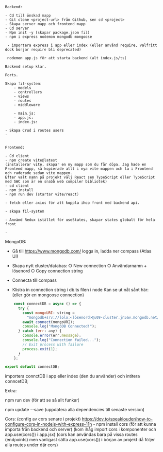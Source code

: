     
    Backend:

    - Cd till önskad mapp
    - Git clone <project-url> från Github, sen cd <project>
    - Skapa server mapp och frontend mapp
    - Cd server
    - Npm init -y (skapar package.json fil)
    - npm i express nodemon mongodb mongoose

     - importera express i app eller index (eller använd require, valfritt dock börjar require bli deprecated)

     nodemon app.js för att starta backend (alt index.js/ts)

    Backend setup klar.

    Forts.

    Skapa fil-system:
        - models
        - controllers
        - views
        - routes
        - middleware

        - main.js: 
        - app.js:
        - index.js: 

    - Skapa Crud i routes users
    - 

    
    Frontend: 

    - Cd client
    - npm create vite@latest 
    (installerar vite, skapar en ny mapp som du får döpa. Jag hade en Frontend mapp, så kopierade allt i nya vite mappen och la i Frontend och raderade sedan vite mappen. 
    Efter valt namn på projekt välj React sen TypeScript eller TypeScript med SWC som är en snabb web compiler bibliotek)
    - cd client
    - npm install
    - npm run dev (startar vite/react)

    - fetch eller axios för att koppla ihop front med backend api.

    - skapa fil-system

    - Använd Redux istället för useStates, skapar states globalt för hela front

    - 

MongoDB:

- Gå till https://www.mongodb.com/ logga in, ladda ner compass (Atlas UI)
- Skapa nytt cluster/databas:
        ○ New connection
        ○ Användarnamn + lösenord
        ○ Copy connection string 

- Connecta till compass

- Klistra in connection string i db.ts filen i node
    Kan se ut nåt sånt här: (eller gör en mongoose connection)

```js
    const connectDB = async () => {
      try {
        const mongoURI: string =
          "mongodb+srv://lolo:<lösenord>@u09-cluster.jn5av.mongodb.net/"; //ditt eget lösenord
        await connect(mongoURI);
        console.log("MongoDB Connected!");
      } catch (err: any) {
        console.error(err.message);
        console.log("Connection failed...");
        // Exit process with failure
        process.exit(1);
      }
    };

export default connectDB;
```

importera connctDB i app eller index (den du använder) och intitera conncetDB; 

Extra:

npm run dev (för att se så allt funkar)

npm update --save (uppdatera alla dependencies till senaste version)

Cors:
    (config av cors senare i projekt)
    https://dev.to/speaklouder/how-to-configure-cors-in-nodejs-with-express-11h
    - npm install cors (för att kunna importa från backend och server)
    (kom ihåg import cors i komponenter och app.use(cors()) i app.jsx)
    (cors kan användas bara på vissa routes (endpoints) men vanligast sätta app.use(cors()) i början av projekt då följer alla routes under där cors)
   
